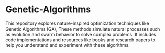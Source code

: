 # Genetic-Algorithms
This repository explores nature-inspired optimization techniques like Genetic Algorithms (GA), These methods simulate natural processes such as evolution and swarm behavior to solve complex problems. It includes code implementations and resources like books and research papers to help you understand and experiment with these algorithms.
